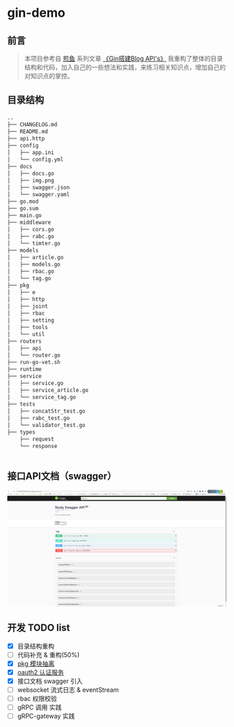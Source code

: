 # gin-demo

## 前言
> 本项目参考自 [煎鱼](https://github.com/eddycjy) 系列文章 [《Gin搭建Blog API's》](https://eddycjy.com/posts/go/gin/2018-02-11-api-01)
> 我重构了整体的目录结构和代码，加入自己的一些想法和实践，来练习相关知识点，增加自己的对知识点的掌控。


## 目录结构

```shell
..
├── CHANGELOG.md
├── README.md
├── api.http
├── config
│   ├── app.ini
│   └── config.yml
├── docs
│   ├── docs.go
│   ├── img.png
│   ├── swagger.json
│   └── swagger.yaml
├── go.mod
├── go.sum
├── main.go
├── middleware
│   ├── cors.go
│   ├── rabc.go
│   └── timter.go
├── models
│   ├── article.go
│   ├── models.go
│   ├── rbac.go
│   └── tag.go
├── pkg
│   ├── e
│   ├── http
│   ├── joint
│   ├── rbac
│   ├── setting
│   ├── tools
│   └── util
├── routers
│   ├── api
│   └── router.go
├── run-go-vet.sh
├── runtime
├── service
│   ├── service.go
│   ├── service_article.go
│   └── service_tag.go
├── tests
│   ├── concatStr_test.go
│   ├── rabc_test.go
│   └── validator_test.go
├── types
    ├── request
    └── response


```

## 接口API文档（swagger）
![img.png](docs/img.png)


## 开发 TODO list

- [x] 目录结构重构
- [ ] 代码补充 & 重构(50%)
- [x] [pkg 模块抽离](https://github.com/luenci)
- [x] [oauth2 认证服务](https://github.com/Lucareful/oauth2-server)
- [x] 接口文档 swagger 引入
- [ ] websocket 流式日志 & eventStream
- [ ] rbac 权限校验
- [ ] gRPC 调用 实践
- [ ] gRPC-gateway 实践
